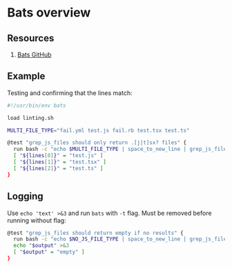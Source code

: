# Bats overview

## Resources

1. [Bats GitHub](https://github.com/sstephenson/bats)

## Example

Testing and confirming that the lines match:

```sh
#!/usr/bin/env bats

load linting.sh

MULTI_FILE_TYPE="fail.yml test.js fail.rb test.tsx test.ts"

@test "grep_js_files should only return .[j|t]sx? files" {
  run bash -c "echo $MULTI_FILE_TYPE | space_to_new_line | grep_js_files"
  [ "${lines[0]}" = "test.js" ]
  [ "${lines[1]}" = "test.tsx" ]
  [ "${lines[2]}" = "test.ts" ]
}
```

## Logging

Use `echo 'text' >&3` and run `bats` with `-t` flag. Must be removed before running without flag:

```sh
@test "grep_js_files should return empty if no results" {
  run bash -c "echo $NO_JS_FILE_TYPE | space_to_new_line | grep_js_files | ( [ -n $@ ] && echo empty || echo not_empty)"
  echo "$output" >&3
  [ "$output" = "empty" ]
}
```
